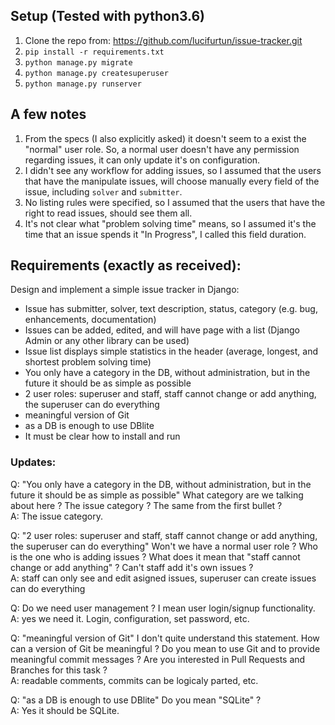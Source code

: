 ## Setup (Tested with python3.6)
1. Clone the repo from: https://github.com/lucifurtun/issue-tracker.git
2. `pip install -r requirements.txt`
3. `python manage.py migrate`
4. `python manage.py createsuperuser`
5. `python manage.py runserver`


## A few notes
1. From the specs (I also explicitly asked) it doesn't seem to a exist the "normal" user role. So, a normal user
doesn't have any permission regarding issues, it can only update it's on configuration.
2. I didn't see any workflow for adding issues, so I assumed that the users that have the manipulate issues,
will choose manually every field of the issue, including `solver` and `submitter`.
3. No listing rules were specified, so I assumed that the users that have the right to read issues, should see them all.
4. It's not clear what "problem solving time" means, so I assumed it's the time that an issue spends it "In Progress",
I called this field duration.


## Requirements (exactly as received):

Design and implement a simple issue tracker in Django:
- Issue has submitter, solver, text description, status, category (e.g. bug, enhancements, documentation)
- Issues can be added, edited, and will have page with a list  (Django Admin or any other library can be used)
- Issue list displays simple statistics in the header (average, longest, and shortest problem solving time)
- You only have a category in the DB, without administration, but in the future it should be as simple as possible
- 2 user roles: superuser and staff, staff cannot change or add anything, the superuser can do everything
- meaningful version of Git
- as a DB is enough to use DBlite
- It must be clear how to install and run

### Updates:

Q: "You only have a category in the DB, without administration, but in the future it should be as simple as possible"
What category are we talking about here ? The issue category ? The same from the first bullet ?   
A: The issue category.

Q: "2 user roles: superuser and staff, staff cannot change or add anything, the superuser can do everything"
Won't we have a normal user role ? Who is the one who is adding issues ? What does it mean that "staff cannot change or add anything" ? Can't staff add it's own issues ?   
A: staff can only see and edit asigned issues, superuser can create issues can do everything

Q: Do we need user management ? I mean user login/signup functionality.   
A: yes we need it. Login, configuration, set password, etc.

Q: "meaningful version of Git"
I don't quite understand this statement. How can a version of Git be meaningful ? Do you mean to use Git and to provide meaningful commit messages ? Are you interested in Pull Requests and Branches for this task ?   
A: readable comments, commits can be logicaly parted, etc.

Q: "as a DB is enough to use DBlite"
Do you mean "SQLite" ?   
A: Yes it should be SQLite.
